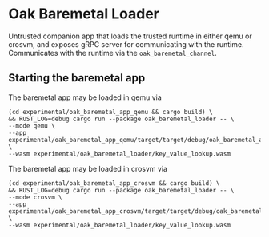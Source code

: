 # Oak Baremetal Loader

Untrusted companion app that loads the trusted runtime in either qemu or crosvm,
and exposes gRPC server for communicating with the runtime. Communicates with
the runtime via the `oak_baremetal_channel`.

## Starting the baremetal app

The baremetal app may be loaded in qemu via

```shell
(cd experimental/oak_baremetal_app_qemu && cargo build) \
&& RUST_LOG=debug cargo run --package oak_baremetal_loader -- \
--mode qemu \
--app experimental/oak_baremetal_app_qemu/target/target/debug/oak_baremetal_app_qemu \
--wasm experimental/oak_baremetal_loader/key_value_lookup.wasm
```

The baremetal app may be loaded in crosvm via

```shell
(cd experimental/oak_baremetal_app_crosvm && cargo build) \
&& RUST_LOG=debug cargo run --package oak_baremetal_loader -- \
--mode crosvm \
--app experimental/oak_baremetal_app_crosvm/target/target/debug/oak_baremetal_app_crosvm \
--wasm experimental/oak_baremetal_loader/key_value_lookup.wasm
```
